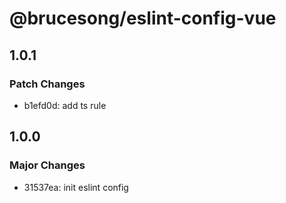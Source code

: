 # @brucesong/eslint-config-vue

## 1.0.1

### Patch Changes

- b1efd0d: add ts rule

## 1.0.0

### Major Changes

- 31537ea: init eslint config
